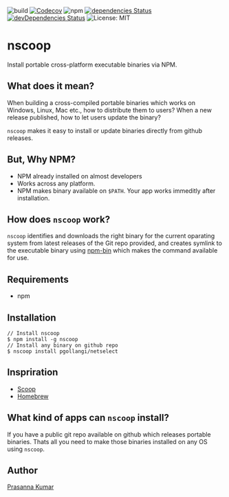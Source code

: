 ![build](https://github.com/pgollangi/nscoop/workflows/Build/badge.svg)
[![Codecov](https://img.shields.io/codecov/c/github/pgollangi/nscoop)](https://codecov.io/gh/pgollangi/nscoop)
![npm](https://img.shields.io/npm/v/nscoop)
[![dependencies Status](https://david-dm.org/pgollangi/nscoop/status.svg)](https://david-dm.org/pgollangi/nscoop)
[![devDependencies Status](https://david-dm.org/pgollangi/nscoop/dev-status.svg)](https://david-dm.org/pgollangi/nscoop?type=dev)
![License: MIT](https://img.shields.io/github/license/pgollangi/nscoop)
<!-- ![node-current](https://img.shields.io/node/v/nscoop) -->

# nscoop 

Install portable cross-platform executable binaries via NPM.

## What does it mean?
When building a cross-compiled portable binaries which works on Windows, Linux, Mac etc., how to distribute them to users? When a new release published, how to let users update the binary?

`nscoop` makes it easy to install or update binaries directly from github releases.

## But, Why NPM?
- NPM already installed on almost developers 
- Works across any platform.
- NPM makes binary available on `$PATH`. Your app works immeditly after installation. 

## How does `nscoop` work?
`nscoop` identifies and downloads the right binary for the current oparating system from latest releases of the Git repo provided, and creates symlink to the executable binary using [npm-bin](https://docs.npmjs.com/cli/bin.html) which makes the command available for use.

## Requirements
 - npm

## Installation
```console
// Install nscoop
$ npm install -g nscoop
// Install any binary on github repo
$ nscoop install pgollangi/netselect

```
## Inspriration
- [Scoop](https://scoop.sh/)
- [Homebrew](https://brew.sh/)

## What kind of apps can `nscoop` install?
If you have a public git repo available on github which releases portable binaries. Thats all you need to make those binaries installed on any OS using `nscoop`.

## Author
[Prasanna Kumar](https://pgollangi.com)
